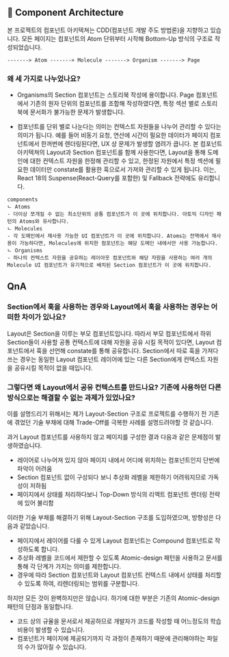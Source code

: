 ## 📁 Component Architecture

본 프로젝트의 컴포넌트 아키텍쳐는 CDD(컴포넌트 개발 주도 방법론)을 지향하고 있습니다.
모든 페이지는 컴포넌트의 Atom 단위부터 시작해 Bottom-Up 방식의 구조로 작성되었습니다.

`-------> Atom -------> Molecule -------> Organism -------> Page`

### 왜 세 가지로 나누었나요?

- Organisms의 Section 컴포넌트는 스토리북 작성에 용이합니다.
  Page 컴포넌트에서 기존의 원자 단위의 컴포넌트를 조합해 작성하였다면, 특정 섹션 별로 스토리북에 문서화가 불가능한 문제가 발생합니다.

- 컴포넌트를 단위 별로 나눈다는 의미는 컨텍스트 자원들을 나누어 관리할 수 있다는 의미가 됩니다.
  예를 들어 비동기 요청, 연산에 시간이 필요한 데이터가 페이지 컴포넌트에서 한꺼번에 렌더링된다면, UX 상 문제가 발생할 염려가 큽니다.
  본 컴포넌트 아키텍쳐의 Layout과 Section 컴포넌트를 함께 사용한다면, Layout을 통해 도메인에 대한 컨텍스트 자원을 한정해 관리할 수 있고, 한정된 자원에서 특정 섹션에 필요한 데이터만
  constate를 활용한 훅으로서 가져와 관리할 수 있게 됩니다.
  이는, React 18의 Suspense(React-Query를 포함한) 및 Fallback 전략에도 유리합니다.

```
components
ㄴ Atoms
- 더이상 쪼개질 수 없는 최소단위의 공통 컴포넌트가 이 곳에 위치합니다. 아토믹 디자인 패턴의 Atoms와 유사합니다.
ㄴ Molecules
- 각 도메인에서 재사용 가능한 UI 컴포넌트가 이 곳에 위치합니다. Atoms는 전역에서 재사용이 가능하다면, Molecules에 위치한 컴포넌트는 해당 도메인 내에서만 사용 가능합니다.
ㄴ Organisms
- 하나의 컨텍스트 자원을 공유하는 레이아웃 컴포넌트와 해당 자원을 사용하는 여러 개의 Molecule UI 컴포넌트가 유기적으로 배치된 Section 컴포넌트가 이 곳에 위치합니다.

```

## QnA

### Section에서 훅을 사용하는 경우와 Layout에서 훅을 사용하는 경우는 어떠한 차이가 있나요?

Layout은 Section을 이루는 부모 컴포넌트입니다.
따라서 부모 컴포넌트에서 하위 Section들이 사용할 공통 컨텍스트에 대해 자원을 공유 시킬 목적이 있다면, Layout 컴포넌트에서 훅을 선언해 constate를 통해 공유합니다.
Section에서 따로 훅을 가져다 쓰는 경우는 동일한 Layout 컴포넌트 레이어에 있는 다른 Section에게 컨텍스트 자원을 공유시킬 목적이 없을 때입니다.

### 그렇다면 왜 Layout에서 공유 컨텍스트를 만드나요? 기존에 사용하던 다른 방식으로는 해결할 수 없는 과제가 있었나요?

이를 설명드리기 위해서는 제가 Layout-Section 구조로 프로젝트를 수행하기 전 기존에 겪었던 기술 부채에 대해 Trade-Off를 극복한 사례를 설명드려야할 것 같습니다.

과거 Layout 컴포넌트를 사용하지 않고 페이지를 구성한 결과 다음과 같은 문제점이 발생하였습니다.

- 레이어로 나누어져 있지 않아 페이지 내에서 어디에 위치하는 컴포넌트인지 단번에 파악이 어려움
- Section 컴포넌트 없이 구성되다 보니 추상화 레벨을 제한하기 어려워지므로 가독성이 저하됨
- 페이지에서 상태를 처리하다보니 Top-Down 방식의 리액트 컴포넌트 렌더링 전략에 있어 불리함

이러한 기술 부채를 해결하기 위해 Layout-Section 구조를 도입하였으며, 방향성은 다음과 같았습니다.

- 페이지에서 레이어를 다룰 수 있게 Layout 컴포넌트는 Compound 컴포넌트로 작성하도록 합니다.
- 추상화 레벨을 코드에서 제한할 수 있도록 Atomic-design 패턴을 사용하고 문서를 통해 각 단계가 가지는 의미를 제한합니다.
- 경우에 따라 Section 컴포넌트와 Layout 컴포넌트 컨텍스트 내에서 상태를 처리할 수 있도록 하여, 리렌더링되는 범위를 구분합니다.

하지만 모든 것이 완벽하지만은 않습니다. 하기에 대한 부분은 기존의 Atomic-design 패턴의 단점과 동일합니다.

- 코드 상의 규율을 문서로서 제공하므로 개발자가 코드를 작성할 때 어느정도의 학습 비용이 발생할 수 있습니다.
- 컴포넌트가 페이지에 제공되기까지 각 과정이 존재하기 때문에 관리해야하는 파일의
  수가 많아질 수 있습니다.
